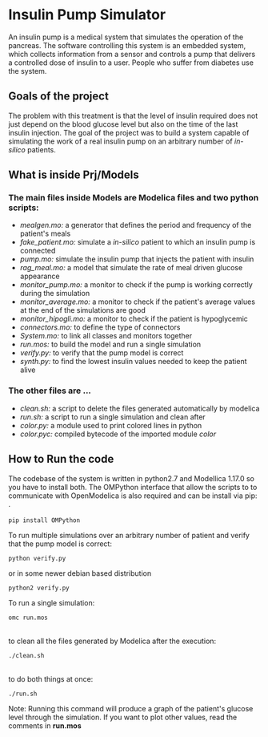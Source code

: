 # Insulin Pump Simulator
<p>An insulin pump is a medical system that simulates the operation of the pancreas. The software controlling this system is an embedded system, which
collects information from a sensor and controls a pump that delivers a controlled dose of insulin to a user. People who suffer from diabetes use the system.</p>

<h2>Goals of the project</h2>
<p>The problem with this treatment is that the level of insulin required does not just depend on the blood glucose level but also on the time of the last insulin injection. The goal of the project was to build a system capable of simulating the work of a real insulin pump on an arbitrary number of <i>in-silico</i> patients.</p>

<h2>What is inside Prj/Models</h2>
<h3>The main files inside Models are Modelica files and two python scripts:</h3> 
<ul>
  <li> <i> mealgen.mo: </i> a generator that defines the period and frequency of the patient's meals</li>
  <li> <i> fake_patient.mo: </i> simulate a <i>in-silico</i> patient to which an insulin pump is connected</li>
  <li> <i> pump.mo: </i> simulate the insulin pump that injects the patient with insulin</li>
  <li> <i> rag_meal.mo: </i> a model that simulate the rate of meal driven glucose appearance</li>
  <li> <i> monitor_pump.mo: </i> a monitor to check if the pump is working correctly during the simulation</li>
  <li> <i> monitor_average.mo:</i> a monitor to check if the patient's average values at the end of the simulations are good</li>
   <li> <i> monitor_hipogli.mo: </i> a monitor to check if the patient is hypoglycemic</li>
  <li> <i> connectors.mo: </i> to define the type of connectors </li>
  <li> <i> System.mo: </i> to link all classes and monitors together</li>
  <li> <i> run.mos: </i> to build the model and run a single simulation</li>
  <li> <i> verify.py: </i> to verify that the pump model is correct  </li>
  <li> <i> synth.py: </i> to find the lowest insulin values needed to keep the patient alive</li> 
</ul>
<h3>The other files are ...</h3>
<ul>
  <li> <i> clean.sh:</i> a script to delete the files generated automatically by modelica</li>
  <li> <i> run.sh:</i> a script to run a single simulation and clean after</li>
  <li> <i> color.py:</i> a module used to print colored lines in python</li>
  <li> <i> color.pyc:</i> compiled bytecode of the imported module <i>color</i></li>
</ul>

<h2>How to Run the code</h2>

<div>The codebase of the system is written in python2.7 and Modellica 1.17.0 so you have to install both. The OMPython interface that allow the scripts to to communicate with OpenModelica is also required and can be install via pip: .</div>
<br>
<code>pip install OMPython</code>

<p>To run multiple simulations over an arbitrary number of patient and verify that the pump model is correct:</p> 
<code>python verify.py </code>
<p>or in some newer debian based distribution</p>
<code>python2 verify.py </code>

<p>To run a single simulation:</p> 
<code>omc run.mos</code> <br>
<br>
<p> to clean all the files generated by Modelica after the execution:</p>
<code>./clean.sh</code> <br>
<br>
<p> to do both things at once:</p>
<code>./run.sh</code> <br>

<p>Note: Running this command will produce a graph of the patient's glucose level through the simulation. If you want to plot other values, read the comments in <b>run.mos</b></p>


